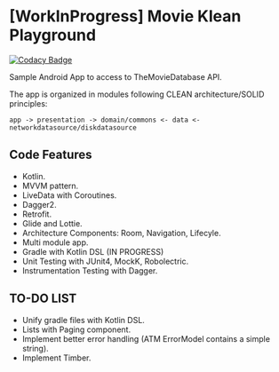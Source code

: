 # [WorkInProgress] Movie Klean Playground

[![Codacy Badge](https://api.codacy.com/project/badge/Grade/aa18f20faa4f45ecb4058a8ddb877fff)](https://app.codacy.com/manual/orioltobar/AndroidKlean?utm_source=github.com&utm_medium=referral&utm_content=orioltobar/AndroidKlean&utm_campaign=Badge_Grade_Dashboard)

Sample Android App to access to TheMovieDatabase API.

The app is organized in modules following CLEAN architecture/SOLID principles:
```
app -> presentation -> domain/commons <- data <- networkdatasource/diskdatasource
```

## Code Features

- Kotlin.
- MVVM pattern.
- LiveData with Coroutines.
- Dagger2.
- Retrofit.
- Glide and Lottie.
- Architecture Components: Room, Navigation, Lifecyle.
- Multi module app.
- Gradle with Kotlin DSL (IN PROGRESS)
- Unit Testing with JUnit4, MockK, Robolectric.
- Instrumentation Testing with Dagger.

## TO-DO LIST
- Unify gradle files with Kotlin DSL.
- Lists with Paging component.
- Implement better error handling (ATM ErrorModel contains a simple string).
- Implement Timber.
